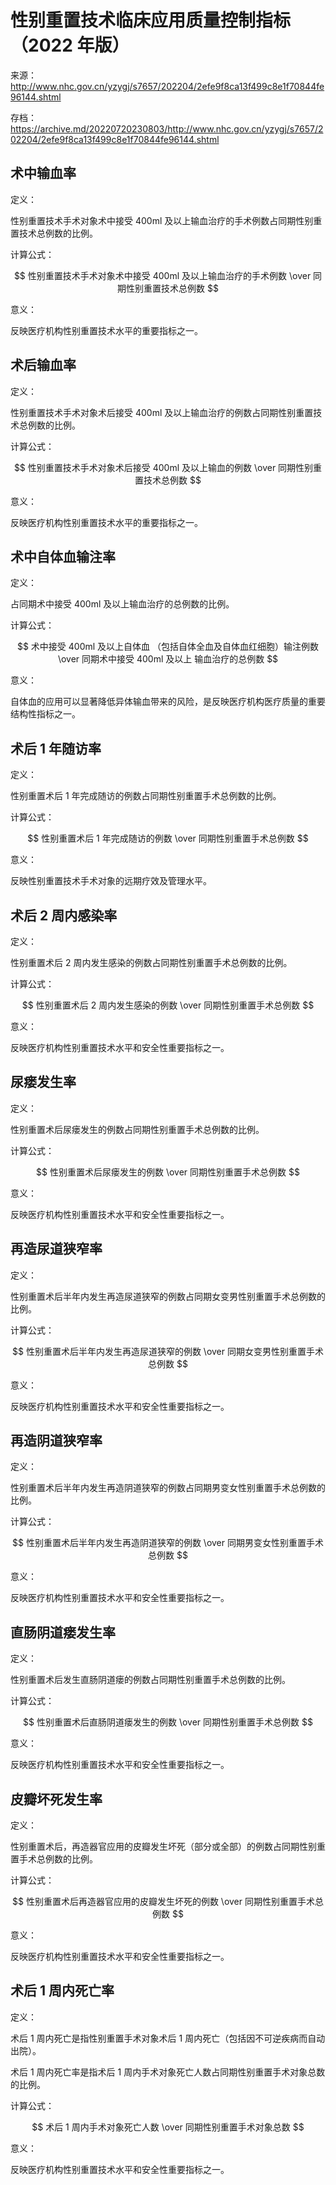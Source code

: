 # 性别重置技术临床应用质量控制指标（2022 年版）

来源：<http://www.nhc.gov.cn/yzygj/s7657/202204/2efe9f8ca13f499c8e1f70844fe96144.shtml>

存档：<https://archive.md/20220720230803/http://www.nhc.gov.cn/yzygj/s7657/202204/2efe9f8ca13f499c8e1f70844fe96144.shtml>

## 术中输血率

定义：

性别重置技术手术对象术中接受 400ml 及以上输血治疗的手术例数占同期性别重置技术总例数的比例。

计算公式：

$$
性别重置技术手术对象术中接受 400ml 及以上输血治疗的手术例数
\over
同期性别重置技术总例数
$$

意义：

反映医疗机构性别重置技术水平的重要指标之一。

## 术后输血率

定义：

性别重置技术手术对象术后接受 400ml 及以上输血治疗的例数占同期性别重置技术总例数的比例。

计算公式：

$$
性别重置技术手术对象术后接受 400ml 及以上输血的例数
\over
同期性别重置技术总例数
$$

意义：

反映医疗机构性别重置技术水平的重要指标之一。

## 术中自体血输注率

定义：

占同期术中接受 400ml 及以上输血治疗的总例数的比例。

计算公式：

$$
术中接受 400ml 及以上自体血
（包括自体全血及自体血红细胞）输注例数
\over
同期术中接受 400ml 及以上
输血治疗的总例数
$$

意义：

自体血的应用可以显著降低异体输血带来的风险，是反映医疗机构医疗质量的重要结构性指标之一。

## 术后 1 年随访率

定义：

性别重置术后 1 年完成随访的例数占同期性别重置手术总例数的比例。

计算公式：

$$
性别重置术后 1 年完成随访的例数
\over
同期性别重置手术总例数
$$

意义：

反映性别重置技术手术对象的远期疗效及管理水平。

## 术后 2 周内感染率

定义：

性别重置术后 2 周内发生感染的例数占同期性别重置手术总例数的比例。

计算公式：

$$
性别重置术后 2 周内发生感染的例数
\over
同期性别重置手术总例数
$$

意义：

反映医疗机构性别重置技术水平和安全性重要指标之一。

## 尿瘘发生率

定义：

性别重置术后尿瘘发生的例数占同期性别重置手术总例数的比例。

计算公式：

$$
性别重置术后尿瘘发生的例数
\over
同期性别重置手术总例数
$$

意义：

反映医疗机构性别重置技术水平和安全性重要指标之一。

## 再造尿道狭窄率

定义：

性别重置术后半年内发生再造尿道狭窄的例数占同期女变男性别重置手术总例数的比例。

计算公式：

$$
性别重置术后半年内发生再造尿道狭窄的例数
\over
同期女变男性别重置手术总例数
$$

意义：

反映医疗机构性别重置技术水平和安全性重要指标之一。

## 再造阴道狭窄率

定义：

性别重置术后半年内发生再造阴道狭窄的例数占同期男变女性别重置手术总例数的比例。

计算公式：

$$
性别重置术后半年内发生再造阴道狭窄的例数
\over
同期男变女性别重置手术总例数
$$

意义：

反映医疗机构性别重置技术水平和安全性重要指标之一。

## 直肠阴道瘘发生率

定义：

性别重置术后发生直肠阴道瘘的例数占同期性别重置手术总例数的比例。

计算公式：

$$
性别重置术后直肠阴道瘘发生的例数
\over
同期性别重置手术总例数
$$

意义：

反映医疗机构性别重置技术水平和安全性重要指标之一。

## 皮瓣坏死发生率

定义：

性别重置术后，再造器官应用的皮瓣发生坏死（部分或全部）的例数占同期性别重置手术总例数的比例。

计算公式：

$$
性别重置术后再造器官应用的皮瓣发生坏死的例数
\over
同期性别重置手术总例数
$$

意义：

反映医疗机构性别重置技术水平和安全性重要指标之一。

## 术后 1 周内死亡率

定义：

术后 1 周内死亡是指性别重置手术对象术后 1 周内死亡（包括因不可逆疾病而自动出院）。

术后 1 周内死亡率是指术后 1 周内手术对象死亡人数占同期性别重置手术对象总数的比例。

计算公式：

$$
术后 1 周内手术对象死亡人数
\over
同期性别重置手术对象总数
$$

意义：

反映医疗机构性别重置技术水平和安全性重要指标之一。

